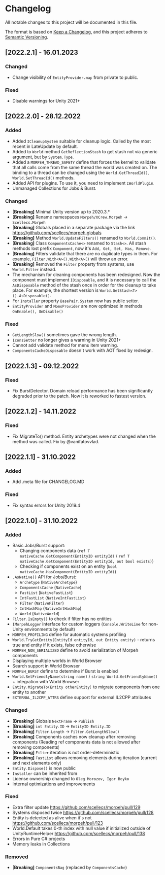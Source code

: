 # Changelog
All notable changes to this project will be documented in this file.

The format is based on [Keep a Changelog](https://keepachangelog.com/en/1.0.0/),
and this project adheres to [Semantic Versioning](https://semver.org/spec/v2.0.0.html).

## [2022.2.1] - 16.01.2023
### Changed
- Change visibility of `EntityProvider.map` from private to public.

### Fixed
- Disable warnings for Unity 2021+

## [2022.2.0] - 28.12.2022
### Added
- Added `ICleanupSystem` suitable for cleanup logic. Called by the most recent in LateUpdate by default.
- Added to `World` method `GetReflectionStash` to get stash not via generic argument, but by `System.Type`.
- Added a `MORPEH_THREAD_SAFETY` define that forces the kernel to validate that all calls come from the same thread the world was created on. The binding to a thread can be changed using the `World.GetThreadId(), World.SetThreadId()` methods.
- Added API for plugins. To use it, you need to implement `IWorldPlugin`.
- Unmanaged Collections for Jobs & Burst.

### Changed
- **[Breaking]** Minimal Unity version up to 2020.3.*
- **[Breaking]** Rename namespaces `Morpeh/XCrew.Morpeh` -> `Scellecs.Morpeh`
- **[Breaking]** Globals placed in a separate package via the link https://github.com/scellecs/morpeh.globals
- **[Breaking]** Method `World.UpdateFilters()` renamed to `World.Commit()`.
- **[Breaking]** Class `ComponentsCache<>` renamed to `Stash<>`. All stash methods lost prefix `Component`, now it's `Add, Get, Set, Has, Remove`.
- **[Breaking]** Filters validate that there are no duplicate types in them. For example, `Filter.With<A>().With<A>()` will throw an error.
- **[Breaking]** Removed the `Filter` property from systems, use `World.Filter` instead.
- The mechanism for cleaning components has been redesigned. Now the component must implement `IDisposable`, and it is necessary to call the `AsDisposable` method of the stash once in order for the cleanup to take place. For example, the shortest version is `World.GetStash<T>().AsDisposable()`.
- For `Installer` property `BasePair.System` now has public setter.
- `EntityProvider` and `MonoProvider` are now optimized in methods `OnEnable(), OnDisable()` 

### Fixed
- `GetLengthSlow()` sometimes gave the wrong length.
- `IconsSetter` no longer gives a warning in Unity 2021+
- Cannot add validate method for menu item warning.
- `ComponentsCacheDisposable` doesn't work with AOT fixed by redesign.


## [2022.1.3] - 09.12.2022
### Fixed
- Fix BurstDetector. Domain reload performance has been significantly degraded prior to the patch. Now it is reworked to fastest version.

## [2022.1.2] - 14.11.2022
### Fixed
- Fix MigrateTo() method. Entity archetypes were not changed when the method was called. Fix by @vanifatovvlad.

## [2022.1.1] - 31.10.2022
### Added
- Add .meta file for CHANGELOG.MD

### Fixed
- Fix syntax errors for Unity 2019.4

## [2022.1.0] - 31.10.2022
### Added
- Basic Jobs/Burst support:
  - Changing components data (`ref T nativeCache.GetComponent(EntityID entityId)` / `ref T nativeCache.GetComponent(EntityID entityId, out bool exists)`)
  - Checking if components exist on an entity (`bool nativeCache.HasComponent(EntityID entityId)`)
- `.AsNative()` API for Jobs/Burst:
  - `Archetype` (`NativeArchetype`)
  - `ComponentsCache` (`NativeCache`)
  - `FastList` (`NativeFastList`)
  - `IntFastList` (`NativeIntFastList`)
  - `Filter` (`NativeFilter`)
  - `IntHashMap` (`NativeIntHashMap`)
  - `World` (`NativeWorld`)
- `Filter.IsEmpty()` to check if filter has no entities
- `IMorpehLogger` interface for custom loggers (`Console.WriteLine` for non-Unity environments by default)
- `MORPEH_PROFILING` define for automatic systems profiling
- `World.TryGetEntity(EntityId entityId, out Entity entity)` - returns true and entity if it exists, false otherwise
- `MORPEH_NON_SERIALIZED` define to avoid serialization of Morpeh components
- Displaying multiple worlds in World Browser
- Search support in World Browser
- `MORPEH_BURST` define to determine if Burst is enabled
- `World.SetFriendlyName(string name)` / `string World.GetFriendlyName()` + integration with World Browser
- `Entity.MigrateTo(Entity otherEntity)` to migrate components from one entity to another
- `EXTERNAL_IL2CPP_ATTRS` define support for external IL2CPP attributes

### Changed
- **[Breaking]** Globals `NextFrame` -> `Publish`
- **[Breaking]** `int Entity.ID` -> `EntityID Entity.ID`
- **[Breaking]** `Filter.Length` -> `Filter.GetLengthSlow()`
- **[Breaking]** Components caches now cleanup after removing components (Reading ref components data is not allowed after removing components)
- **[Breaking]** `Filter` iteration is not order-deterministic
- **[Breaking]** `FastList` allows removing elements during iteration (current and next elements only)
- `Entity.Dispose()` is now public
- `Installer` can be inherited from
- License ownership changed to `Oleg Morozov, Igor Boyko`
- Internal optimizations and improvements

### Fixed
- Extra filter update https://github.com/scellecs/morpeh/pull/129
- Systems disposed twice https://github.com/scellecs/morpeh/pull/128
- Entity is detected as alive when it's not https://github.com/scellecs/morpeh/pull/123
- World.Default takes 0-th index with null value if initialized outside of UnityRuntimeHelper https://github.com/scellecs/morpeh/pull/138
- Errors in Pure C# projects
- Memory leaks in Collections

### Removed
- **[Breaking]** `ComponentsBag` (replaced by `ComponentsCache`)